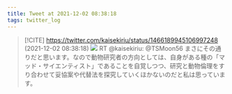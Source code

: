 ```yaml
---
title: Tweet at 2021-12-02 08:38:18
tags: twitter_log
---
```


> [!CITE] https://twitter.com/kaisekiriu/status/1466189945106997248 (2021-12-02 08:38:18)
> ![](https://twitter.com/kaisekiriu/status/1466189945106997248)
> RT @kaisekiriu: @TSMoon56 まさにその通りだと思います。なので動物研究者の方向としては、自身がある種の「マッド・サイエンティスト」であることを自覚しつつ、研究と動物倫理をすり合わせて妥協案や代替法を探究していくほかないのだと私は思っています。
